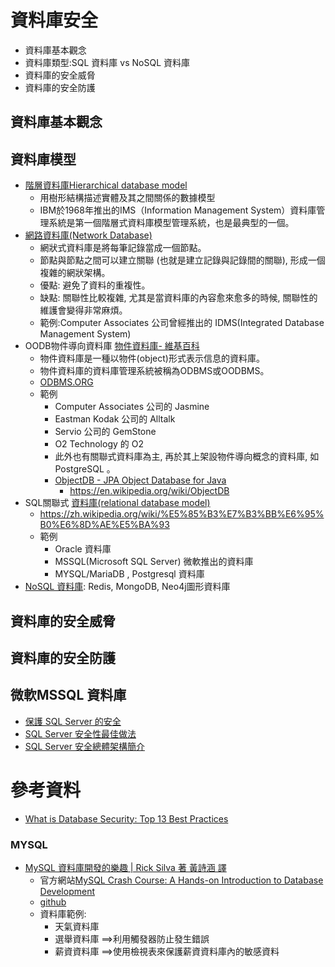 # 資料庫安全
- 資料庫基本觀念
- 資料庫類型:SQL 資料庫 vs NoSQL  資料庫
- 資料庫的安全威脅
- 資料庫的安全防護

## 資料庫基本觀念
## 資料庫模型
- [階層資料庫Hierarchical database model](https://zh.wikipedia.org/zh-tw/%E5%B1%82%E6%AC%A1%E6%A8%A1%E5%9E%8B)
  - 用樹形結構描述實體及其之間關係的數據模型
  - IBM於1968年推出的IMS（Information Management System）資料庫管理系統是第一個階層式資料庫模型管理系統，也是最典型的一個。 
- [網路資料庫(Network Database)](https://en.wikipedia.org/wiki/Network_model)
  - 網狀式資料庫是將每筆記錄當成一個節點。
  - 節點與節點之間可以建立關聯 (也就是建立記錄與記錄間的關聯), 形成一個複雜的網狀架構。
  - 優點: 避免了資料的重複性。
  - 缺點: 關聯性比較複雜, 尤其是當資料庫的內容愈來愈多的時候, 關聯性的維護會變得非常麻煩。
  - 範例:Computer Associates 公司曾經推出的 IDMS(Integrated Database Management System)
- OODB物件導向資料庫 [物件資料庫- 維基百科](https://zh.wikipedia.org/zh-tw/%E5%AF%B9%E8%B1%A1%E6%95%B0%E6%8D%AE%E5%BA%93)
  - 物件資料庫是一種以物件(object)形式表示信息的資料庫。
  - 物件資料庫的資料庫管理系統被稱為ODBMS或OODBMS。
  - [ODBMS.ORG](https://www.odbms.org/)
  - 範例
    - Computer Associates 公司的 Jasmine
    - Eastman Kodak 公司的 Alltalk
    - Servio 公司的 GemStone
    - O2 Technology 的 O2
    - 此外也有關聯式資料庫為主, 再於其上架設物件導向概念的資料庫, 如PostgreSQL 。
    - [ObjectDB - JPA Object Database for Java]()
      - https://en.wikipedia.org/wiki/ObjectDB
- SQL關聯式 [資料庫(relational database model)](https://en.wikipedia.org/wiki/Relational_model)
  - https://zh.wikipedia.org/wiki/%E5%85%B3%E7%B3%BB%E6%95%B0%E6%8D%AE%E5%BA%93
  - 範例
    - Oracle 資料庫
    - MSSQL(Microsoft SQL Server) 微軟推出的資料庫
    - MYSQL/MariaDB , Postgresql 資料庫 
- [NoSQL 資料庫](https://zh.wikipedia.org/zh-tw/NoSQL): Redis, MongoDB, Neo4j圖形資料庫 
## 資料庫的安全威脅
## 資料庫的安全防護
## 微軟MSSQL 資料庫
- [保護 SQL Server 的安全](https://learn.microsoft.com/zh-tw/sql/relational-databases/security/securing-sql-server?view=sql-server-ver16)
- [SQL Server 安全性最佳做法](https://learn.microsoft.com/zh-tw/sql/relational-databases/security/sql-server-security-best-practices?view=sql-server-ver16)
- [SQL Server 安全總體架構簡介](https://www.mentortrust.com/home/ArticleSQLSecurityOverall#:~:text=%E8%8B%A5%E6%80%95%E7%B6%B2%E8%B7%AF%E5%81%B7%E7%AA%BA,%E6%94%AF%E6%8F%B4TLS%201.3%E7%89%88%E5%8D%94%E5%AE%9A%E3%80%82)

# 參考資料
- [What is Database Security: Top 13 Best Practices](https://blog.netwrix.com/what-is-database-security)

### MYSQL
- [MySQL 資料庫開發的樂趣 | Rick Silva 著 黃詩涵 譯](https://www.tenlong.com.tw/products/9786263247192?list_name=srh)
  - 官方網站[MySQL Crash Course: A Hands-on Introduction to Database Development]()
  - [github](https://nostarch.com/mysql-crash-course)
  - 資料庫範例:
    - 天氣資料庫
    - 選舉資料庫 ==>利用觸發器防止發生錯誤
    - 薪資資料庫 ==>使用檢視表來保護薪資資料庫內的敏感資料 
